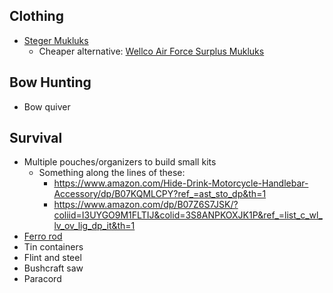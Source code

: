 ## Clothing
- [Steger Mukluks](https://www.mukluks.com/Mens-Mukluks/products/24/)
	- Cheaper alternative: [Wellco Air Force Surplus Mukluks](https://www.amazon.com/Wellco-Force-Extreme-Weather-Mukluks/dp/B00KVJH3JQ?th=1&psc=1)

## Bow Hunting
* Bow quiver
## Survival
* Multiple pouches/organizers to build small kits
	* Something along the lines of these:
		* https://www.amazon.com/Hide-Drink-Motorcycle-Handlebar-Accessory/dp/B07KQMLCPY?ref_=ast_sto_dp&th=1
		* https://www.amazon.com/dp/B07Z6S7JSK/?coliid=I3UYGO9M1FLTIJ&colid=3S8ANPKOXJK1P&ref_=list_c_wl_lv_ov_lig_dp_it&th=1
* [Ferro rod](https://www.amazon.com/dp/B07VXWDFLD/?coliid=I2MUNNH16F6LWP&colid=38QQGKAFWIZWG&ref_=list_c_wl_lv_ov_lig_dp_it&th=1&psc=1)
* Tin containers
* Flint and steel
* Bushcraft saw
* Paracord